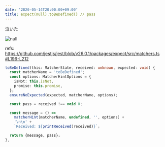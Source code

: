 ```yaml
---
date: '2020-05-14T20:00:00+09:00'
title: expect(null).toBeDefined() // pass
---
```


泣いた

![null](/expect_null.png)

refs:
https://github.com/jestjs/jest/blob/v26.0.1/packages/expect/src/matchers.ts#L196-L212

```typescript
toBeDefined(this: MatcherState, received: unknown, expected: void) {
  const matcherName = 'toBeDefined';
  const options: MatcherHintOptions = {
    isNot: this.isNot,
    promise: this.promise,
  };
  ensureNoExpected(expected, matcherName, options);

  const pass = received !== void 0;

  const message = () =>
    matcherHint(matcherName, undefined, '', options) +
    '\n\n' +
    `Received: ${printReceived(received)}`;

  return {message, pass};
},
```

